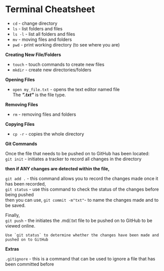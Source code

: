 # Terminal Cheatsheet 


* `cd` - change directory 
* `ls` - list folders and files
* `ls -l` - list all folders and files
* `mv` - moving files and folders
* `pwd` - print working directory (to see where you are)

**Creating New File/Folders**
* `touch` - touch commands to create new files
* `mkdir` - create new directories/folders

**Opening Files**
* `open my_file.txt` - opens the text editor named file <br>
The **_".txt"_** is the file type.

**Removing Files**
* `rm` - removing files and folders

**Copying Files**
* `cp -r` - copies the whole directory 

**Git Commands**

Once the file that needs to be pushed on to GitHub has been located: <br>
`git init` - initiates a tracker to record all changes in the directory <br>

**then if ANY changes are detected within the file,** <br>

`git add .` - this command allows you to record the changes made 
once it has been recorded, <br>
`git status` - use this command to check the status of the changes before being pushed
<br> then you can use,
`git commit -m"txt"`- to name the changes made and to be saved. <br>

Finally, <br>
`git push` - the initiates the .md/.txt file to be pushed on to GitHub to be viewed online.

``` 
Use `git status` to determine whether the changes have been made and pushed on to GitHub
```
**Extras**

`.gitignore` - this is a command that can be used to ignore a file that has been committed before <br>

